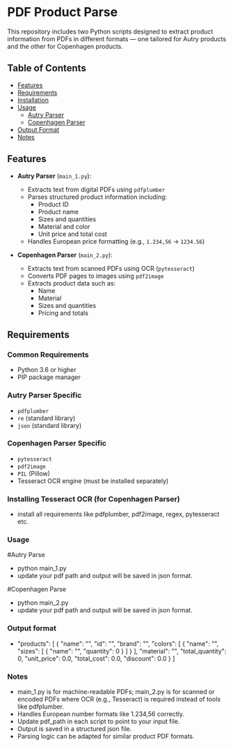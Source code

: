 # PDF Product Parse

This repository includes two Python scripts designed to extract product information from PDFs in different formats — one tailored for Autry products and the other for Copenhagen products.

## Table of Contents
- [Features](#features)
- [Requirements](#requirements)
- [Installation](#installation)
- [Usage](#usage)
  - [Autry Parser](#autry-parser)
  - [Copenhagen Parser](#copenhagen-parser)
- [Output Format](#output-format)
- [Notes](#notes)

## Features

- **Autry Parser** (`main_1.py`):
  - Extracts text from digital PDFs using `pdfplumber`
  - Parses structured product information including:
    - Product ID
    - Product name
    - Sizes and quantities
    - Material and color
    - Unit price and total cost
  - Handles European price formatting (e.g., `1.234,56` → `1234.56`)

- **Copenhagen Parser** (`main_2.py`):
  - Extracts text from scanned PDFs using OCR (`pytesseract`)
  - Converts PDF pages to images using `pdf2image`
  - Extracts product data such as:
    - Name
    - Material
    - Sizes and quantities
    - Pricing and totals

## Requirements

### Common Requirements
- Python 3.6 or higher
- PIP package manager

### Autry Parser Specific
- `pdfplumber`
- `re` (standard library)
- `json` (standard library)

### Copenhagen Parser Specific
- `pytesseract`
- `pdf2image`
- `PIL` (Pillow)
- Tesseract OCR engine (must be installed separately)

### Installing Tesseract OCR (for Copenhagen Parser)

- install all requirements like pdfplumber, pdf2image, regex, pytesseract etc.

### Usage

#Autry Parse
- python main_1.py
- update your pdf path and output will be saved in json format.

#Copenhagen Parse
- python main_2.py
- update your pdf path and output will be saved in json format.

### Output format

- "products": [
  {
    "name": "",
    "id": "",
    "brand": "",
    "colors": [
      {
        "name": "",
        "sizes": [
          {
            "name": "",
            "quantity": 0
          }
        ]
      }
    ],
    "material": "",
    "total_quantity": 0,
    "unit_price": 0.0,
    "total_cost": 0.0,
    "discount": 0.0
  }
]

### Notes

- main_1.py is for machine-readable PDFs; main_2.py is for scanned or encoded PDFs where OCR (e.g., Tesseract) is required instead of tools like pdfplumber.
- Handles European number formats like 1.234,56 correctly.
- Update pdf_path in each script to point to your input file.
- Output is saved in a structured json file.
- Parsing logic can be adapted for similar product PDF formats.
